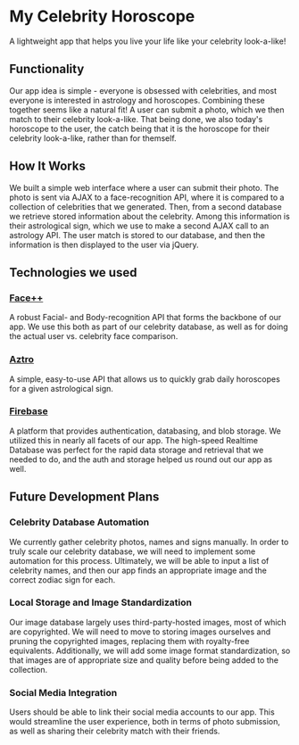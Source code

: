 # My Celebrity Horoscope
A lightweight app that helps you live your life like your celebrity look-a-like!


## Functionality
Our app idea is simple - everyone is obsessed with celebrities, and most everyone is interested in astrology and horoscopes. Combining these together seems like a natural fit! A user can submit a photo, which we then match to their celebrity look-a-like. That being done, we also today's horoscope to the user, the catch being that it is the horoscope for their celebrity look-a-like, rather than for themself.

## How It Works
We built a simple web interface where a user can submit their photo. The photo is sent via AJAX to a face-recognition API, where it is compared to a collection of celebrities that we generated. Then, from a second database we retrieve stored information about the celebrity. Among this information is their astrological sign, which we use to make a second AJAX call to an astrology API. The user match is stored to our database, and then the information is then displayed to the user via jQuery. 

## Technologies we used
### [Face++](https://www.faceplusplus.com/)
A robust Facial- and Body-recognition API that forms the backbone of our app. We use this both as part of our celebrity database, as well as for doing the actual user vs. celebrity face comparison.

### [Aztro](https://aztro.readthedocs.io/en/latest/)
A simple, easy-to-use API that allows us to quickly grab daily horoscopes for a given astrological sign.

### [Firebase](https://firebase.google.com/)
A platform that provides authentication, databasing, and blob storage. We utilized this in nearly all facets of our app. The high-speed Realtime Database was perfect for the rapid data storage and retrieval that we needed to do, and the auth and storage helped us round out our app as well.

## Future Development Plans
### Celebrity Database Automation
We currently gather celebrity photos, names and signs manually. In order to truly scale our celebrity database, we will need to implement some automation for this process. Ultimately, we will be able to input a list of celebrity names, and then our app finds an appropriate image and the correct zodiac sign for each.

### Local Storage and Image Standardization
Our image database largely uses third-party-hosted images, most of which are copyrighted. We will need to move to storing images ourselves and pruning the copyrighted images, replacing them with royalty-free equivalents. Additionally, we will add some image format standardization, so that images are of appropriate size and quality before being added to the collection.

### Social Media Integration
Users should be able to link their social media accounts to our app. This would streamline the user experience, both in terms of photo submission, as well as sharing their celebrity match with their friends.
